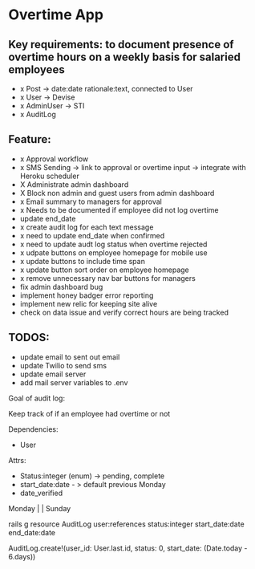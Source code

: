 # Overtime App

## Key requirements: to document presence of overtime hours on a weekly basis for salaried employees

- x Post -> date:date rationale:text, connected to User
- x User -> Devise
- x AdminUser -> STI
- x AuditLog

## Feature:
- x Approval workflow
- x SMS Sending -> link to approval or overtime input -> integrate with Heroku scheduler
- X Administrate admin dashboard
- X Block non admin and guest users from admin dashboard
- x Email summary to managers for approval
- x Needs to be documented if employee did not log overtime
- update end_date
- x create audit log for each text message
- x need to update end_date when confirmed
- x need to update audt log status when overtime rejected
- x udpate buttons on employee homepage for mobile use
- x update buttons to include time span
- x update button sort order on employee homepage
- x remove unnecessary nav bar buttons for managers
- fix admin dashboard bug
- implement honey badger error reporting
- implement new relic for keeping site alive
- check on data issue and verify correct hours are being tracked

## TODOS:
- update email to sent out email
- update Twilio to send sms
- update email server
- add mail server variables to .env






Goal of audit log:

Keep track of if an employee had overtime or not

Dependencies:
  - User

Attrs:
  - Status:integer (enum) -> pending, complete
  - start_date:date - > default previous Monday
  - date_verified

Monday
|
|
Sunday

rails g resource AuditLog user:references status:integer start_date:date end_date:date

AuditLog.create!(user_id: User.last.id, status: 0, start_date: (Date.today - 6.days))
